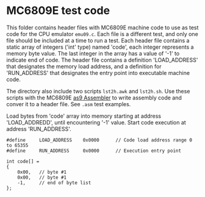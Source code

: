 # MC6809E test code

This folder contains header files with MC6809E machine code to use as test code for the CPU emulator ```emu09.c```. Each file is a different test, and only one file should be included at a time to run a test. Each header file contains a static array of integers ('int' type) named 'code', each integer represents a memory byte value. The last integer in the array has a value of '-1' to indicate end of code. The header file contains a definition 'LOAD_ADDRESS' that designates the memory load address, and a definition for 'RUN_ADDRESS' that designates the entry point into executable machine code.

The directory also include two scripts ```lst2h.awk``` and ```lst2h.sh```. Use these scripts with the MC6809E [as9 Assembler](https://github.com/eyalabraham/as9) to write assembly code and conver it to a header file. See ```.asm``` test examples.

Load bytes from 'code' array into memory starting at address 'LOAD_ADDREDD', until encountering '-1' value. Start code execution at address 'RUN_ADDRESS'.

```
#define     LOAD_ADDRESS    0x0000      // Code load address range 0 to 65355
#define     RUN_ADDRESS     0x0000      // Execution entry point

int code[] =
{
    0x00,   // byte #1
    0x00,   // byte #1
    -1,     // end of byte list
};
```

